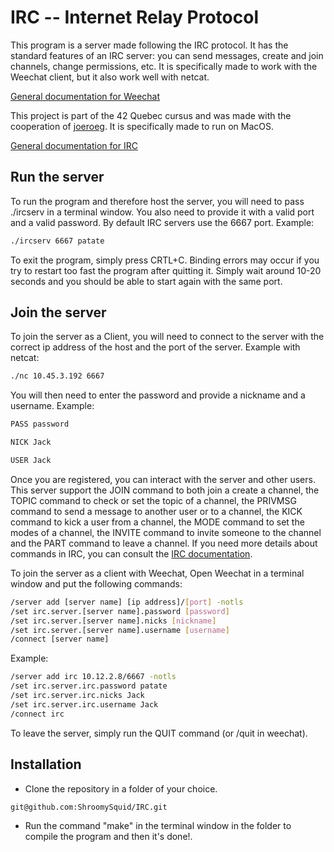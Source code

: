 # IRC -- Internet Relay Protocol

This program is a server made following the IRC protocol. It has the standard features of an IRC server: you can send messages, create and join channels, change permissions, etc.
It is specifically made to work with the Weechat client, but it also work well with netcat.

[General documentation for Weechat](https://weechat.org/doc/)

This project is part of the 42 Quebec cursus and was made with the cooperation of [joeroeg](https://github.com/joeroeg). It is specifically made to run on MacOS.

[General documentation for IRC](https://modern.ircdocs.horse/)

## Run the server

To run the program and therefore host the server, you will need to pass ./ircserv in a terminal window. 
You also need to provide it with a valid port and a valid password. By default IRC servers use the 6667 port.
Example:
```bash
./ircserv 6667 patate
```
To exit the program, simply press CRTL+C. Binding errors may occur if you try to restart too fast the program after quitting it. Simply wait around 10-20 seconds and
you should be able to start again with the same port.

## Join the server

To join the server as a Client, you will need to connect to the server with the correct ip address of the host and the port of the server. 
Example with netcat:
```bash
./nc 10.45.3.192 6667
```

You will then need to enter the password and provide a nickname and a username.
Example:
```bash
PASS password
```
```bash
NICK Jack
```
```bash
USER Jack
```

Once you are registered, you can interact with the server and other users. This server support the JOIN command to both join a create a channel, the TOPIC command 
to check or set the topic of a channel, the PRIVMSG command to send a message to another user or to a channel, the KICK command to kick a user from a channel,
the MODE command to set the modes of a channel, the INVITE command to invite someone to the channel and the PART command to leave a channel.
If you need more details about commands in IRC, you can consult the [IRC documentation](https://modern.ircdocs.horse/).

To join the server as a client with Weechat, Open Weechat in a terminal window and put the following commands:

```bash
/server add [server name] [ip address]/[port] -notls
/set irc.server.[server name].password [password]
/set irc.server.[server name].nicks [nickname]
/set irc.server.[server name].username [username]
/connect [server name]
```

Example:
```bash
/server add irc 10.12.2.8/6667 -notls
/set irc.server.irc.password patate
/set irc.server.irc.nicks Jack
/set irc.server.irc.username Jack
/connect irc
```

To leave the server, simply run the QUIT command (or /quit in weechat).

## Installation

- Clone the repository in a folder of your choice.

```bash
git@github.com:ShroomySquid/IRC.git
```

- Run the command "make" in the terminal window in the folder to compile the program and then it's done!.

